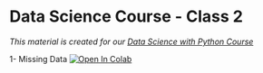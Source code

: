 # Data Science Course - Class 2
_This material is created for our [Data Science with Python Course](https://rmotr.com/data-science-python-course)_


1- Missing Data   [![Open In Colab](https://colab.research.google.com/assets/colab-badge.svg)](https://colab.research.google.com/github.com/Tubor009/data-cleaning-rmotr-freecodecamp/blob/master/1%20-%20Missing%20Data.ipynb)

